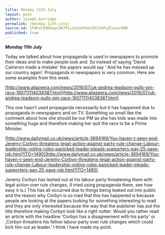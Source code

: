 ```yaml
---
title: Monday 11th July
layout: post
author: joseph.kerridge
permalink: /monday-11th-july/
source-id: 1FdhvC9XKGvpz3K7PLLn2oohY6oYZh3fePu2Csxux98M
published: true
---
```

**_Monday 11th July_**

Today we talked about how propaganda is used in newspapers to promote their ideas and to make people look and. So instead of saying 'David Cameron made a mistake' the papers would say ‘ And he has messed up our country again’. Propaganda in newspapers is very common. Here are some examples from this week.

[http://www.aljazeera.com/news/2016/07/uk-andrea-leadsom-pulls-pm-race-160711114038387.html](http://www.aljazeera.com/news/2016/07/uk-andrea-leadsom-pulls-pm-race-160711114038387.html)

This one hasn't used propaganda necessarily but it has happened due to propaganda in newspapers and on TV. Something so small like the comment about how she should be our PM as she has kids was made into something huge and therefore making her quit the race to be a Prime Minister.

[http://www.dailymail.co.uk/news/article-3694169/You-haven-t-seen-end-Jeremy-Corbyn-threatens-legal-action-against-party-rule-change-Labour-leadership-voting-rules-panicked-leader-pleads-supporters-pay-25-save-job.html?ITO=1490](http://www.dailymail.co.uk/news/article-3694169/You-haven-t-seen-end-Jeremy-Corbyn-threatens-legal-action-against-party-rule-change-Labour-leadership-voting-rules-panicked-leader-pleads-supporters-pay-25-save-job.html?ITO=1490)

Jeremy Corbyn has lashed out at his labour party threatening them with legal action over rule changes, (I tried using propaganda there, see how easy it is.) This has all occurred due to things being leaked out into public and the reason why Corbyn is so mad that this has happened is because people are looking at the papers looking for something interesting to read and they are only interested because the way that the publisher has put the title therefore making Corbyn look like a right nutter. Would you rather read an article with the headline 'Corbyn has a disagreement with his party' or ,Corbyn threatens his fellow labour party over rule changes which could kick him out as leader.’ I think I have made my point.

